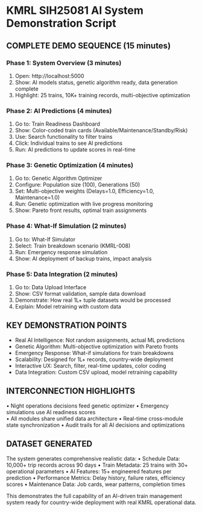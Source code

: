 # KMRL SIH25081 AI System Demonstration Script

## COMPLETE DEMO SEQUENCE (15 minutes)

### Phase 1: System Overview (3 minutes)
1. Open: http://localhost:5000
2. Show: AI models status, genetic algorithm ready, data generation complete
3. Highlight: 25 trains, 10K+ training records, multi-objective optimization

### Phase 2: AI Predictions (4 minutes) 
1. Go to: Train Readiness Dashboard
2. Show: Color-coded train cards (Available/Maintenance/Standby/Risk)
3. Use: Search functionality to filter trains
4. Click: Individual trains to see AI predictions
5. Run: AI predictions to update scores in real-time

### Phase 3: Genetic Optimization (4 minutes)
1. Go to: Genetic Algorithm Optimizer  
2. Configure: Population size (100), Generations (50)
3. Set: Multi-objective weights (Delays=1.0, Efficiency=1.0, Maintenance=1.0)
4. Run: Genetic optimization with live progress monitoring
5. Show: Pareto front results, optimal train assignments

### Phase 4: What-If Simulation (2 minutes)
1. Go to: What-If Simulator
2. Select: Train breakdown scenario (KMRL-008)
3. Run: Emergency response simulation
4. Show: AI deployment of backup trains, impact analysis

### Phase 5: Data Integration (2 minutes)
1. Go to: Data Upload Interface
2. Show: CSV format validation, sample data download
3. Demonstrate: How real 1L+ tuple datasets would be processed
4. Explain: Model retraining with custom data

## KEY DEMONSTRATION POINTS

- Real AI Intelligence: Not random assignments, actual ML predictions
- Genetic Algorithm: Multi-objective optimization with Pareto fronts  
- Emergency Response: What-if simulations for train breakdowns
- Scalability: Designed for 1L+ records, country-wide deployment
- Interactive UX: Search, filter, real-time updates, color coding
- Data Integration: Custom CSV upload, model retraining capability

## INTERCONNECTION HIGHLIGHTS

• Night operations decisions feed genetic optimizer
• Emergency simulations use AI readiness scores  
• All modules share unified data architecture
• Real-time cross-module state synchronization
• Audit trails for all AI decisions and optimizations

## DATASET GENERATED

The system generates comprehensive realistic data:
• Schedule Data: 10,000+ trip records across 90 days
• Train Metadata: 25 trains with 30+ operational parameters
• AI Features: 15+ engineered features per prediction
• Performance Metrics: Delay history, failure rates, efficiency scores
• Maintenance Data: Job cards, wear patterns, completion times

This demonstrates the full capability of an AI-driven train management system
ready for country-wide deployment with real KMRL operational data.
